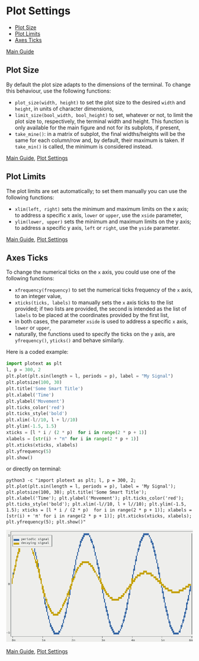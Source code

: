 # Plot Settings
- [Plot Size](https://github.com/piccolomo/plotext/blob/master/readme/settings.md#plot-size)
- [Plot Limits](https://github.com/piccolomo/plotext/blob/master/readme/settings.md#plot-limits)
- [Axes Ticks](https://github.com/piccolomo/plotext/blob/master/readme/settings.md#axes-ticks)

[Main Guide](https://github.com/piccolomo/plotext#guide)


## Plot Size
By default the plot size adapts to the dimensions of the terminal. To change this behaviour, use the following functions:

 - `plot_size(width, height)` to set the plot size to the desired `width` and `height`, in units of character dimensions,
 - `limit_size(bool_width, bool_height)` to set, whatever or not, to limit the plot size to, respectively, the terminal width and height. This function is only available for the main figure and not for its subplots, if present,
 - `take_mine()`: in a matrix of subplot, the final widths/heights will be the same for each column/row and, by default, their maximum is taken. If `take_min()` is called, the minimum is considered instead.

[Main Guide](https://github.com/piccolomo/plotext#guide), [Plot Settings](https://github.com/piccolomo/plotext/blob/master/readme/settings.md#plot-aspect)


## Plot Limits
The plot limits are set automatically; to set them manually you can use the following functions:

 - `xlim(left, right)` sets the minimum and maximum limits on the x axis; to address a specific x axis, `lower` or `upper`, use the `xside` parameter,
 - `ylim(lower, upper)` sets the minimum and maximum limits on the y axis; to address a specific y axis, `left` or `right`, use the `yside` parameter.


[Main Guide](https://github.com/piccolomo/plotext#guide), [Plot Settings](https://github.com/piccolomo/plotext/blob/master/readme/settings.md)


## Axes Ticks
To change the numerical ticks on the `x` axis, you could use one of the following functions:

- `xfrequency(frequency)` to set the numerical ticks frequency of the `x` axis, to an integer value,
- `xticks(ticks, labels)` to manually sets the `x` axis ticks to the list provided; if two lists are provided, the second is intended as the list of `labels` to be placed at the coordinates provided by the first list,
- in both cases, the parameter `xside` is used to address a specific `x` axis, `lower` or `upper`,
- naturally, the functions used to specify the ticks on the `y` axis, are `yfrequency()`, `yticks()` and behave similarly.

Here is a coded example:
```python
import plotext as plt
l, p = 300, 2
plt.plot(plt.sin(length = l, periods = p), label = "My Signal")
plt.plotsize(100, 30)
plt.title('Some Smart Title')
plt.xlabel('Time')
plt.ylabel('Movement')
plt.ticks_color('red')
plt.ticks_style('bold')
plt.xlim(-l//10, l + l//10)
plt.ylim(-1.5, 1.5)
xticks = [l * i / (2 * p)  for i in range(2 * p + 1)]
xlabels = [str(i) + "π" for i in range(2 * p + 1)]
plt.xticks(xticks, xlabels)
plt.yfrequency(5)
plt.show()
```
or directly on terminal:
```console
python3 -c "import plotext as plt; l, p = 300, 2; plt.plot(plt.sin(length = l, periods = p), label = 'My Signal'); plt.plotsize(100, 30); plt.title('Some Smart Title'); plt.xlabel('Time'); plt.ylabel('Movement'); plt.ticks_color('red'); plt.ticks_style('bold'); plt.xlim(-l//10, l + l//10); plt.ylim(-1.5, 1.5); xticks = [l * i / (2 * p)  for i in range(2 * p + 1)]; xlabels = [str(i) + 'π' for i in range(2 * p + 1)]; plt.xticks(xticks, xlabels); plt.yfrequency(5); plt.show()"
```
![ticks](https://raw.githubusercontent.com/piccolomo/plotext/master/images/ticks.png)

[Main Guide](https://github.com/piccolomo/plotext#guide), [Plot Settings](https://github.com/piccolomo/plotext/blob/master/readme/settings.md)